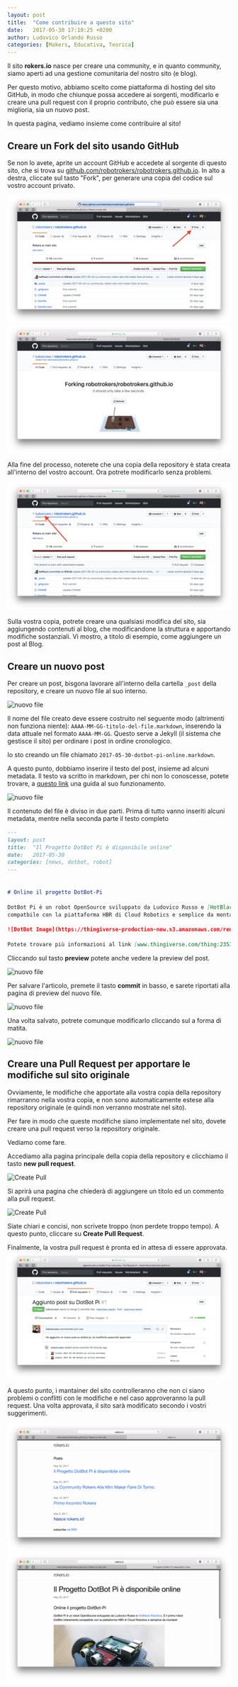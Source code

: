 ```yaml
---
layout: post
title:  "Come contribuire a questo sito"
date:   2017-05-30 17:10:25 +0200
author: Ludovico Orlando Russo
categories: [Makers, Educativa, Teorica]
---
```


Il sito **rokers.io** nasce per creare una community, e in quanto community, siamo
aperti ad una gestione comunitaria del nostro sito (e blog).

Per questo motivo, abbiamo scelto come piattaforma di hosting del sito GitHub, in modo
che chiunque possa accedere ai sorgenti, modificarlo e creare una pull request con
il proprio contributo, che può essere sia una miglioria, sia un nuovo post.

In questa pagina, vediamo insieme come contribuire al sito!

## Creare un Fork del sito usando GitHub

Se non lo avete, aprite un account GitHub e accedete al sorgente di questo sito,
che si trova su [github.com/robotrokers/robotrokers.github.io](https://github.com/robotrokers/robotrokers.github.io).
In alto a destra, cliccate sul tasto "Fork", per generare una copia del codice sul vostro account privato.

![](img/fork1.png)
![](img/fork2.png)

Alla fine del processo, noterete che una copia della repository è stata creata all'interno del vostro account. Ora potrete modificarlo senza problemi.

![](img/fork3.png)

Sulla vostra copia, potrete creare una qualsiasi modifica del sito, sia aggiungendo contenuti al blog, che modificandone la struttura e apportando modifiche sostanziali. Vi mostro, a titolo di esempio, come aggiungere un post al Blog.

## Creare un nuovo post

Per creare un post, bisgona lavorare all'interno della cartella `_post` della repository, e creare un nuovo file al suo interno.

![nuovo file](robotrokers.github.io/_posts/img/newfile.png)

Il nome del file creato deve essere costruito nel seguente modo (altrimenti non funziona niente):
`AAAA-MM-GG-titolo-del-file.markdown`, inserendo la data attuale nel formato `AAAA-MM-GG`. Questo serve a Jekyll (il sistema che gestisce il sito) per ordinare i post in ordine cronologico.

Io sto creando un file chiamato `2017-05-30-dotbot-pi-online.markdown`.

A questo punto, dobbiamo inserire il testo del post, insieme ad alcuni metadata. Il testo va scritto in markdown, per chi non lo conoscesse, potete trovare, a [questo link](http://www.maffucci.it/2013/08/29/formattazione-del-testo-con-markdown/) una guida al suo funzionamento.

![nuovo file](robotrokers.github.io/_posts/img/writefile.png)


Il contenuto del file è diviso in due parti. Prima di tutto vanno inseriti alcuni metadata, mentre nella seconda parte il testo completo

```markdown
---
layout: post
title:  "Il Progetto DotBot Pi è disponibile online"
date:   2017-05-30
categories: [news, dotbot, robot]
---


# Online il progetto DotBot-Pi

DotBot Pi è un robot OpenSource sviluppato da Ludovico Russo e [HotBlack Robotics](www.hotblackrobotics.com). È il primo robot DotBot interamente
compatbile con la piattaforma HBR di Cloud Robotics e semplice da montare!

![DotBot Image](https://thingiverse-production-new.s3.amazonaws.com/renders/87/ad/0c/c6/e0/cba944d8425bd5ed84eacdee732a950f_preview_featured.JPG)

Potete trovare più informazioni al link [www.thingiverse.com/thing:2353479](https://www.thingiverse.com/thing:2353479).
```

Cliccando sul tasto **preview** potete anche vedere la preview del post.

![nuovo file](robotrokers.github.io/_posts/img/preview.png)


Per salvare l'articolo, premete il tasto **commit** in basso, e sarete riportati alla pagina di preview del nuovo file.

![nuovo file](robotrokers.github.io/_posts/img/commit.png)


Una volta salvato, potrete comunque modificarlo cliccando sul a forma di matita.

![nuovo file](robotrokers.github.io/_posts/img/edit.png)

## Creare una Pull Request per apportare le modifiche sul sito originale

Ovviamente, le modifiche che apportate alla vostra copia della repository rimarranno nella vostra copia, e non sono automaticamente estese alla repository originale (e quindi non verranno mostrate nel sito). 

Per fare in modo che queste modifiche siano implementate nel sito, dovete creare una pull request verso la repository originale. 

Vediamo come fare.

Accediamo alla pagina principale della copia della repository e clicchiamo il tasto **new pull request**.

![Create Pull](robotrokers.github.io/_posts/img/createpull.png)

Si aprirà una pagina che chiederà di aggiungere un titolo ed un commento alla pull request.

![Create Pull](robotrokers.github.io/_posts/img/commentpull.png)

Siate chiari e concisi, non scrivete troppo (non perdete troppo tempo). A questo punto, cliccare su **Create Pull Request**.

Finalmente, la vostra pull request è pronta ed in attesa di essere approvata.
![](img/pullrequest.png)

A questo punto, i mantainer del sito controlleranno che non ci siano problemi o conflitti con le modifiche e nel caso approveranno la pull request. Una volta approvata, il sito sarà modificato secondo i vostri suggerimenti.

![](img/pulldone1.png)
![](img/pulldone2.png)